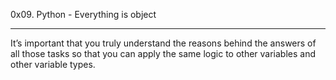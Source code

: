 0x09. Python - Everything is object
<hr>
It’s important that you truly understand the reasons behind the answers of all those tasks so that you can apply the same logic to other variables and other variable types.
